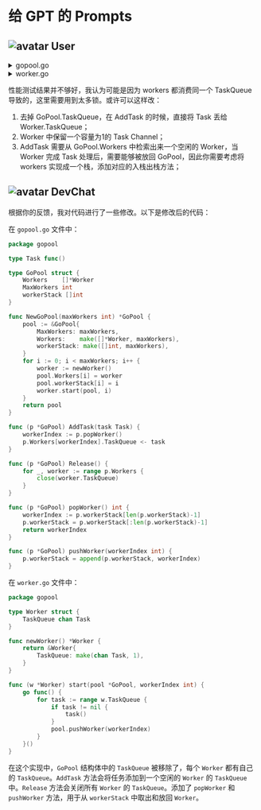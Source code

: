 # 给 GPT 的 Prompts

## ![avatar](../../assets/icons/avatar_user.svg) **User**

<details>
<summary>gopool.go</summary>
package gopool

type Task func()

type GoPool struct {
    TaskQueue  chan Task
    MaxWorkers int
    Workers    []*Worker
}

func NewGoPool(maxWorkers int) *GoPool {
    pool := &GoPool{
        TaskQueue:  make(chan Task),
        MaxWorkers: maxWorkers,
        Workers:    make([]*Worker, maxWorkers),
    }
    for i := 0; i < maxWorkers; i++ {
        worker := newWorker(pool.TaskQueue)
        pool.Workers[i] = worker
        worker.start()
    }
    return pool
}

func (p *GoPool) AddTask(task Task) {
    p.TaskQueue <- task
}

func (p *GoPool) Release() {
    close(p.TaskQueue)
    for _, worker := range p.Workers {
        <-worker.TaskQueue
    }
}
</details>

<details>
<summary>worker.go</summary>
package gopool

type Worker struct {
    TaskQueue chan Task
}

func newWorker(taskQueue chan Task) *Worker {
    return &Worker{
        TaskQueue: taskQueue,
    }
}

func (w *Worker) start() {
    go func() {
        for task := range w.TaskQueue {
            if task != nil {
                task()
            }
        }
    }()
}
</details>

性能测试结果并不够好，我认为可能是因为 workers 都消费同一个 TaskQueue 导致的，这里需要用到太多锁。或许可以这样改：
1. 去掉 GoPool.TaskQueue，在 AddTask 的时候，直接将 Task 丢给 Worker.TaskQueue；
2. Worker 中保留一个容量为1的 Task Channel；
3. AddTask 需要从 GoPool.Workers 中检索出来一个空闲的 Worker，当 Worker 完成 Task 处理后，需要能够被放回 GoPool，因此你需要考虑将 workers 实现成一个栈，添加对应的入栈出栈方法；

## ![avatar](../../assets/icons/avatar_devchat.svg) **DevChat**

根据你的反馈，我对代码进行了一些修改。以下是修改后的代码：

在 `gopool.go` 文件中：

```go
package gopool

type Task func()

type GoPool struct {
    Workers    []*Worker
    MaxWorkers int
    workerStack []int
}

func NewGoPool(maxWorkers int) *GoPool {
    pool := &GoPool{
        MaxWorkers: maxWorkers,
        Workers:    make([]*Worker, maxWorkers),
        workerStack: make([]int, maxWorkers),
    }
    for i := 0; i < maxWorkers; i++ {
        worker := newWorker()
        pool.Workers[i] = worker
        pool.workerStack[i] = i
        worker.start(pool, i)
    }
    return pool
}

func (p *GoPool) AddTask(task Task) {
    workerIndex := p.popWorker()
    p.Workers[workerIndex].TaskQueue <- task
}

func (p *GoPool) Release() {
    for _, worker := range p.Workers {
        close(worker.TaskQueue)
    }
}

func (p *GoPool) popWorker() int {
    workerIndex := p.workerStack[len(p.workerStack)-1]
    p.workerStack = p.workerStack[:len(p.workerStack)-1]
    return workerIndex
}

func (p *GoPool) pushWorker(workerIndex int) {
    p.workerStack = append(p.workerStack, workerIndex)
}
```

在 `worker.go` 文件中：

```go
package gopool

type Worker struct {
    TaskQueue chan Task
}

func newWorker() *Worker {
    return &Worker{
        TaskQueue: make(chan Task, 1),
    }
}

func (w *Worker) start(pool *GoPool, workerIndex int) {
    go func() {
        for task := range w.TaskQueue {
            if task != nil {
                task()
            }
            pool.pushWorker(workerIndex)
        }
    }()
}
```

在这个实现中，`GoPool` 结构体中的 `TaskQueue` 被移除了，每个 `Worker` 都有自己的 `TaskQueue`。`AddTask` 方法会将任务添加到一个空闲的 `Worker` 的 `TaskQueue` 中。`Release` 方法会关闭所有 `Worker` 的 `TaskQueue`。添加了 `popWorker` 和 `pushWorker` 方法，用于从 `workerStack` 中取出和放回 `Worker`。
